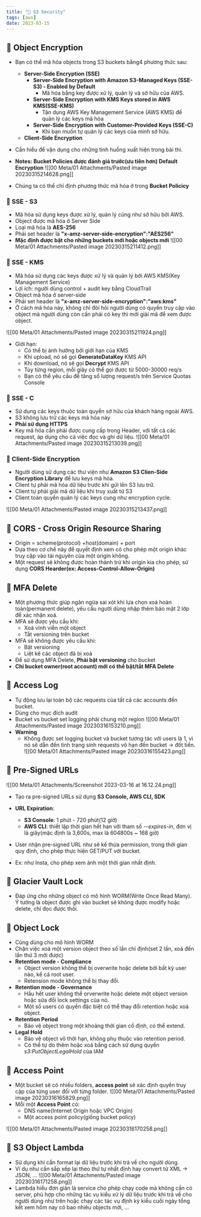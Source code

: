 ```yaml
---
title: "🌱 S3 Security"
tags: [aws]
date: 2023-03-15
---
```


## 🌿 Object Encryption
- Bạn có thể mã hóa objects trong S3 buckets bằng4 phương thức sau:
	- **Server-Side Encryption (SSE)**
		- **Server-Side Encryption with Amazon S3-Managed Keys (SSE-S3) - Enabled by Default**
			- Mã hóa bằng key được xử lý, quản lý và sở hữu của AWS.
		- **Server-Side Encryption with KMS Keys stored in AWS KMS(SSE-KMS)**
			- Tận dụng AWS Key Management Service (AWS KMS) để quản lý các keys mã hóa
		- **Server-Side Encryption with Customer-Provided Keys (SSE-C)**
			- Khi bạn muốn tự quản lý các keys của mình sở hữu.
	- **Client-Side Encryption**
- Cần hiểu để vận dụng cho những tình huống xuất hiện trong bài thi.

- **Notes: Bucket Policies được đánh giá trước(ưu tiên hơn) Default Encryption**
![[00 Meta/01 Attachments/Pasted image 20230315214628.png]]
- Chúng ta có thể chỉ định phương thức mã hóa ở trong **Bucket Policicy**

### 🍃 SSE - S3
- Mã hóa sử dụng keys được xử lý, quản lý cũng như sở hữu bởi AWS.
- Object được mã hóa ở Server Side
- Loại mã hóa là **AES-256**
- Phải set header là **"x-amz-server-side-encryption":"AES256"**
- **Mặc định được bật cho những buckets mới hoặc objects mới**
![[00 Meta/01 Attachments/Pasted image 20230315211412.png]]

### 🍃 SSE - KMS
- Mã hóa sử dụng các keys được xử lý và quản lý bởi AWS KMS(Key Management Service)
- Lợi ích: người dùng control + audit key bằng CloudTrail
- Object mã hóa ở server-side
- Phải set header là **"x-amz-server-side-encryption":"aws:kms"** 
- Ở cách mã hóa này, không chỉ đòi hỏi người dùng có quyền truy cập vào object mà người dùng còn cần phải có key thì mới giải mã để xem được object. 

![[00 Meta/01 Attachments/Pasted image 20230315211924.png]]
- Giới hạn:
	- Có thể bị ảnh hưởng bởi giới hạn của KMS
	- Khi upload, nó sẽ gọi **GenerateDataKey** KMS API
	- Khi download, nó sẽ gọi **Decrypt** KMS API
	- Tùy từng region, mỗi giây có thể gọi được từ 5000-30000 req/s
	- Bạn có thể yêu cầu để tăng số lượng request/s trên Service Quotas Console

### 🍃 SSE - C
- Sử dụng các keys thuộc toàn quyền sở hữu của khách hàng ngoài AWS.
- S3 không lưu trữ các keys mã hóa này
- **Phải sử dụng HTTPS**
- Key mã hóa cần phải được cung cấp trong Header, với tất cả các request, áp dụng cho cả việc đọc và ghi dữ liệu.
![[00 Meta/01 Attachments/Pasted image 20230315213039.png]]

### 🍃 Client-Side Encryption
- Người dùng sử dụng các thư viện như **Amazon S3 Clien-Side Encryption Library** để lưu keys mã hóa.
- Client tự phải mã hóa dữ liệu trước khi gửi lên S3 lưu trữ.
- Client tự phải giải mã dữ liệu khi truy xuất từ S3
- Client toàn quyền quản lý các keys cung như encryption cycle.

![[00 Meta/01 Attachments/Pasted image 20230315213437.png]]

## 🌿 CORS - Cross Origin Resource Sharing
- Origin = scheme(protocol) +host(domain) + port
- Dựa theo cơ chế này để quyết định xem có cho phép một origin khác truy cập vào tài nguyên của một origin không.
- Một request sẽ không được hoàn thành trừ khi origin kia cho phép, sử dụng **CORS Hearder(ex: Access-Control-Allow-Origin)**

## 🌿 MFA Delete
- Một phương thức giúp ngăn ngừa sai xót khi lựa chọn xoá hoàn toàn(permanent delete), yêu cầu người dùng nhập thêm bảo mật 2 lớp để xác nhận xoá.
- MFA sẽ được yêu cầu khi:
	- Xoá vĩnh viễn một object
	- Tắt versioning trên bucket
- MFA sẽ không được yêu cầu khi:
	- Bật versioning
	- Liệt kê các object đã bị xoá
- Để sử dụng MFA Delete, **Phải bật versioning** cho bucket
- **Chỉ bucket owner(root account) mới có thể bật/tắt MFA Delete**

## 🌿 Access Log
- Tự động lưu lại toàn bộ các requests của tất cả các accounts đến bucket.
- Dùng cho mục đích audit
- Bucket vs bucket set logging phải chung một region
![[00 Meta/01 Attachments/Pasted image 20230316153210.png]]
- **Warning**
	- Không được set logging bucket và bucket tương tác với users là 1, vì nó sẽ dẫn đến tình trạng sinh requests vô hạn đến bucket -> đốt tiền.
![[00 Meta/01 Attachments/Pasted image 20230316155423.png]]

## 🌿 Pre-Signed URLs
![[00 Meta/01 Attachments/Screenshot 2023-03-16 at 16.12.24.png]]

- Tạo ra pre-signed URLs sử dụng **S3 Console, AWS CLI, SDK**
- **URL Expiration**:
	- **S3 Console**: 1 phút - 720 phút(12 giờ)
	- **AWS CLI**: thiết lập thời gian hết hạn với tham số *--expires-in*, đơn vị là giây(mặc định là 3,600s, max là 604800s ~ 168 giờ)
- User nhận pre-signed URL như sẽ kế thừa permission, trong thời gian quy định, cho phép thực hiện GET/PUT với bucket.

- Ex: như Insta, cho phép xem ảnh một thời gian nhất định.

## 🌿 Glacier Vault Lock
- Đáp ứng cho những object có mô hình WORM(Write Once Read Many). Ý tưởng là object được ghi vào bucket sẽ không được modify hoặc delete, chỉ đọc được thôi.

## 🌿 Object Lock
- Cũng dùng cho mô hình WORM
- Chặn việc xoá một version object theo số lần chỉ định(set 2 lần, xoá đến lần thứ 3 mới được)
- **Retention mode - Compliance** 
	- Object version không thể bị overwrite hoặc delete bởi bất kỳ user nào, kể cả root user.
	- Retension mode không thể bị thay đổi.
- **Retention mode - Governance**
	- Hầu hết user không thể orverwrite hoặc delete một object version hoặc sửa đổi lock settings của nó.
	- Một số users có quyền đặc biệt có thể thay đổi retention hoặc xoá object.
- **Retention Period**
	- Bảo vệ object trong một khoảng thời gian cố định, có thể extend.
- **Legal Hold**
	- Bảo vệ object vô thời hạn, không phụ thuộc vào retention period.
	- Có thể tự do thêm hoặc xoá bằng cách sử dụng quyền *s3:PutObjectLegalHold* của IAM

## 🌿 Access Point
- Một bucket sẽ có nhiều folders, **access point** sẽ xác định quyền truy cập của từng user đối với từng folder.
![[00 Meta/01 Attachments/Pasted image 20230316165829.png]]
- Mỗi một **Access Point** có:
	- DNS name(Internet Origin hoặc VPC Origin)
	- Một access point policy(giống bucket policy)

![[00 Meta/01 Attachments/Pasted image 20230316170258.png]]

## 🌿 S3 Object Lambda
- Sử dụng khi cần format lại dữ liệu trước khi trả về cho người dùng.
- Ví dụ như cần sắp xếp lại theo thứ tự nhất định hay convert tử XML -> JSON, ...
![[00 Meta/01 Attachments/Pasted image 20230316171258.png]]
- Lambda hiểu đơn giản là service cho phép chạy code mà không cần có server, phù hợp cho những tác vụ kiểu xử lý dữ liệu trước khi trả về cho người dùng như trên hoặc chạy các tác vụ định kỳ kiểu cuối ngày tổng kết xem hôm nay có bao nhiêu objects mới, ...